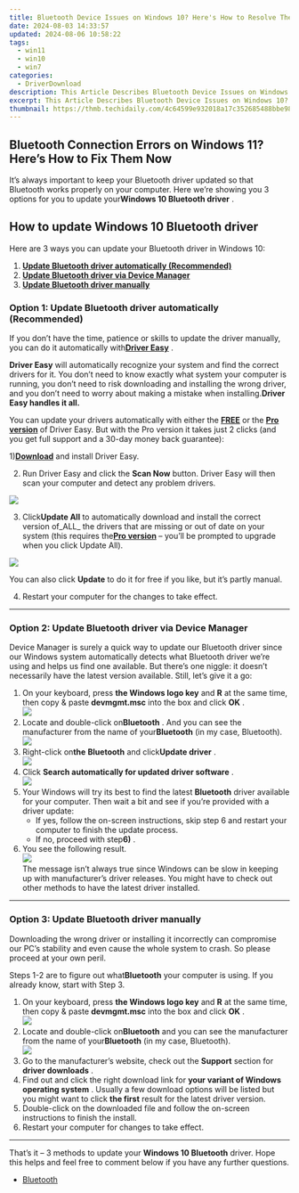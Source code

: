 ```yaml
---
title: Bluetooth Device Issues on Windows 10? Here's How to Resolve Them Easily
date: 2024-08-03 14:33:57
updated: 2024-08-06 10:58:22
tags:
  - win11
  - win10
  - win7
categories:
  - DriverDownload
description: This Article Describes Bluetooth Device Issues on Windows 10? Here's How to Resolve Them Easily
excerpt: This Article Describes Bluetooth Device Issues on Windows 10? Here's How to Resolve Them Easily
thumbnail: https://thmb.techidaily.com/4c64599e932018a17c352685488bbe982ee82f5fc1c73b73894ec43a1b1c5c03.jpg
---
```


## Bluetooth Connection Errors on Windows 11? Here’s How to Fix Them Now

It’s always important to keep your Bluetooth driver updated so that Bluetooth works properly on your computer. Here we’re showing you 3 options for you to update your**Windows 10 Bluetooth driver** .

## How to update Windows 10 Bluetooth driver

Here are 3 ways you can update your Bluetooth driver in Windows 10:

1. **[Update Bluetooth driver automatically (Recommended)](https://www.drivereasy.com/knowledge/windows-10-bluetooth-driver-free-download-install-easily/#O1)**
2. **[Update Bluetooth driver via Device Manager](https://tools.techidaily.com/drivereasy/download/)**
3. **[Update Bluetooth driver manually](https://tools.techidaily.com/drivereasy/download/)**

### Option 1: Update Bluetooth driver automatically (Recommended)

 If you don’t have the time, patience or skills to update the driver manually, you can do it automatically with[**Driver Easy**](https://tools.techidaily.com/drivereasy/download/) .

**Driver Easy**   will automatically recognize your system and find the correct drivers for it. You don’t need to know exactly what system your computer is running, you don’t need to risk downloading and installing the wrong driver, and you don’t need to worry about making a mistake when installing.**Driver Easy handles it all.**

 You can update your drivers automatically with either the **[FREE](https://tools.techidaily.com/drivereasy/download/)**  or the **[Pro version](https://tools.techidaily.com/drivereasy/download/)**  of Driver Easy. But with the Pro version it takes just 2 clicks (and you get full support and a 30-day money back guarantee):

 1)[**Download**](https://tools.techidaily.com/drivereasy/download/) and install Driver Easy.

 2) Run Driver Easy and click the **Scan Now** button. Driver Easy will then scan your computer and detect any problem drivers.

![](https://images.drivereasy.com/wp-content/uploads/2018/05/img_5afb955c3ee3c.jpg)

 3) Click**Update All** to automatically download and install the correct version of_ALL_ the drivers that are missing or out of date on your system (this requires the[**Pro version**](https://tools.techidaily.com/drivereasy/download/) – you’ll be prompted to upgrade when you click Update All).

![](https://images.drivereasy.com/wp-content/uploads/2018/08/img_5b627e9c324d0.jpg)

 You can also click **Update** to do it for free if you like, but it’s partly manual.

4) Restart your computer for the changes to take effect.

---

### Option 2: Update Bluetooth driver via Device Manager

 Device Manager is surely a quick way to update our Bluetooth driver since our Windows system automatically detects what Bluetooth driver we’re using and helps us find one available. But there’s one niggle: it doesn’t necessarily have the latest version available. Still, let’s give it a go:

1. On your keyboard, press **the Windows logo key** and **R**  at the same time, then copy & paste **devmgmt.msc** into the box and click **OK** .  
![](https://images.drivereasy.com/wp-content/uploads/2018/05/img_5afb9c1b96ba9.png)
2. Locate and double-click on**Bluetooth** . And you can see the manufacturer from the name of your**Bluetooth** (in my case, Bluetooth).  
![](https://images.drivereasy.com/wp-content/uploads/2018/06/img_5b1e4e11950c1.jpg)
3. Right-click on**the** **Bluetooth** and click**Update driver** .  
![](https://images.drivereasy.com/wp-content/uploads/2018/06/img_5b1e4eb0d5139.jpg)
4. Click **Search automatically for updated driver software** .  
![](https://images.drivereasy.com/wp-content/uploads/2018/06/img_5b1e502f3ef41.jpg)
5. Your Windows will try its best to find the latest **Bluetooth** driver available for your computer. Then wait a bit and see if you’re provided with a driver update:  
   * If yes, follow the on-screen instructions, skip step 6 and restart your computer to finish the update process.  
   * If no, proceed with step**6)** .
6. You see the following result.  
![](https://images.drivereasy.com/wp-content/uploads/2018/06/img_5b1e50b3b2304.jpg)  
 The message isn’t always true since Windows can be slow in keeping up with manufacturer’s driver releases. You might have to check out other methods to have the latest driver installed.

---

### Option 3: Update Bluetooth driver manually

 Downloading the wrong driver or installing it incorrectly can compromise our PC’s stability and even cause the whole system to crash. So please proceed at your own peril.

 Steps 1-2 are to figure out what**Bluetooth** your computer is using. If you already know, start with Step 3.

1. On your keyboard, press **the Windows logo key** and **R**  at the same time, then copy & paste **devmgmt.msc** into the box and click **OK** .  
![](https://images.drivereasy.com/wp-content/uploads/2018/05/img_5afb9c1b96ba9.png)
2. Locate and double-click on**Bluetooth** and you can see the manufacturer from the name of your**Bluetooth** (in my case, Bluetooth).  
![](https://images.drivereasy.com/wp-content/uploads/2018/06/img_5b1e4e11950c1.jpg)
3. Go to the manufacturer’s website, check out the **Support** section for **driver downloads** .
4. Find out and click the right download link for **your variant of Windows operating system**  . Usually a few download options will be listed but you might want to click   **the first**  result for the latest driver version.
5. Double-click on the downloaded file and follow the on-screen instructions to finish the install.
6. Restart your computer for changes to take effect.

---

That’s it  – 3 methods to update your **Windows 10 Bluetooth** driver. Hope this helps and feel free to comment below if you have any further questions.

* [Bluetooth](https://tools.techidaily.com/drivereasy/download/)

<ins class="adsbygoogle"
     style="display:block"
     data-ad-format="autorelaxed"
     data-ad-client="ca-pub-7571918770474297"
     data-ad-slot="1223367746"></ins>



<ins class="adsbygoogle"
     style="display:block"
     data-ad-client="ca-pub-7571918770474297"
     data-ad-slot="8358498916"
     data-ad-format="auto"
     data-full-width-responsive="true"></ins>
